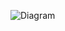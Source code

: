 ![Diagram](https://github.com/mhuseynn/mssql-practice4/assets/141039471/3e8ceee2-f071-4ea3-af72-3c97ab5df404)
